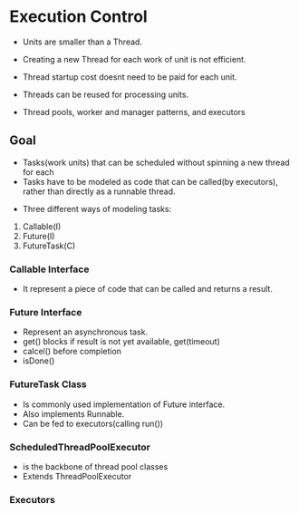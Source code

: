 # Execution Control

- Units are smaller than a Thread.
- Creating a new Thread for each work of unit is not efficient.
- Thread startup cost doesnt need to be paid for each unit.
- Threads can be reused for processing units.

- Thread pools, worker and manager patterns, and executors

## Goal

- Tasks(work units) that can be scheduled without spinning a new thread for each
- Tasks have to be modeled as code that can be called(by executors), rather than
  directly as a runnable thread.

* Three different ways of modeling tasks:

1. Callable(I)
2. Future(I)
3. FutureTask(C)

### Callable Interface

- It represent a piece of code that can be called and returns a result.

### Future Interface

- Represent an asynchronous task.
- get() blocks if result is not yet available, get(timeout)
- calcel() before completion
- isDone() 

### FutureTask Class

- Is commonly used implementation of Future interface.
- Also implements Runnable.
- Can be fed to executors(calling run())

### ScheduledThreadPoolExecutor

- is the backbone of thread pool classes
- Extends ThreadPoolExecutor

### Executors

